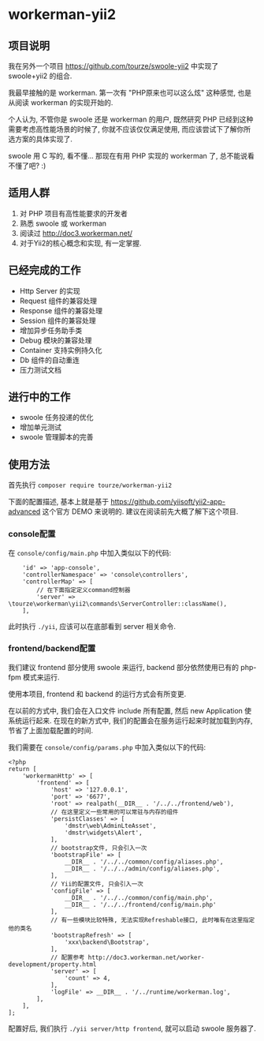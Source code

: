 # workerman-yii2

## 项目说明

我在另外一个项目 https://github.com/tourze/swoole-yii2 中实现了 swoole+yii2 的组合.

我最早接触的是 workerman. 第一次有 "PHP原来也可以这么炫" 这种感觉, 也是从阅读 workerman 的实现开始的.

个人认为, 不管你是 swoole 还是 workerman 的用户, 既然研究 PHP 已经到这种需要考虑高性能场景的时候了, 你就不应该仅仅满足使用, 而应该尝试下了解你所选方案的具体实现了.

swoole 用 C 写的, 看不懂... 那现在有用 PHP 实现的 workerman 了, 总不能说看不懂了吧? :)

## 适用人群

1. 对 PHP 项目有高性能要求的开发者
2. 熟悉 swoole 或 workerman
3. 阅读过 http://doc3.workerman.net/
4. 对于Yii2的核心概念和实现, 有一定掌握.

## 已经完成的工作

* Http Server 的实现
* Request 组件的兼容处理
* Response 组件的兼容处理
* Session 组件的兼容处理
* 增加异步任务助手类
* Debug 模块的兼容处理
* Container 支持实例持久化
* Db 组件的自动重连
* 压力测试文档

## 进行中的工作

* swoole 任务投递的优化
* 增加单元测试
* swoole 管理脚本的完善

## 使用方法

首先执行 `composer require tourze/workerman-yii2`

下面的配置描述, 基本上就是基于 https://github.com/yiisoft/yii2-app-advanced 这个官方 DEMO 来说明的.
建议在阅读前先大概了解下这个项目.

### console配置

在 `console/config/main.php` 中加入类似以下的代码:

```
    'id' => 'app-console',
    'controllerNamespace' => 'console\controllers',
    'controllerMap' => [
        // 在下面指定定义command控制器
        'server' => \tourze\workerman\yii2\commands\ServerController::className(),
    ],
```

此时执行 `./yii`, 应该可以在底部看到 server 相关命令.

### frontend/backend配置

我们建议 frontend 部分使用 swoole 来运行, backend 部分依然使用已有的 php-fpm 模式来运行.

使用本项目, frontend 和 backend 的运行方式会有所变更.

在以前的方式中, 我们会在入口文件 include 所有配置, 然后 new Application 使系统运行起来.
在现在的新方式中, 我们的配置会在服务运行起来时就加载到内存, 节省了上面加载配置的时间.

我们需要在 `console/config/params.php` 中加入类似以下的代码:

```
<?php
return [
    'workermanHttp' => [
        'frontend' => [
            'host' => '127.0.0.1',
            'port' => '6677',
            'root' => realpath(__DIR__ . '/../../frontend/web'),
            // 在这里定义一些常用的可以常驻与内存的组件
            'persistClasses' => [
                'dmstr\web\AdminLteAsset',
                'dmstr\widgets\Alert',
            ],
            // bootstrap文件, 只会引入一次
            'bootstrapFile' => [
                __DIR__ . '/../../common/config/aliases.php',
                __DIR__ . '/../../admin/config/aliases.php',
            ],
            // Yii的配置文件, 只会引入一次
            'configFile' => [
                __DIR__ . '/../../common/config/main.php',
                __DIR__ . '/../../frontend/config/main.php'
            ],
            // 有一些模块比较特殊, 无法实现Refreshable接口, 此时唯有在这里指定他的类名
            'bootstrapRefresh' => [
                'xxx\backend\Bootstrap',
            ],
            // 配置参考 http://doc3.workerman.net/worker-development/property.html
            'server' => [
                'count' => 4,
            ],
            'logFile' => __DIR__ . '/../runtime/workerman.log',
        ],
    ],
];
```

配置好后, 我们执行 `./yii server/http frontend`, 就可以启动 swoole 服务器了.
